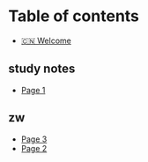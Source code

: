 # Table of contents

* [🇨🇳 Welcome](README.md)

## study notes

* [Page 1](study-notes/page-1.md)

## zw

* [Page 3](zw/page-3.md)
* [Page 2](zw/page-2.md)
